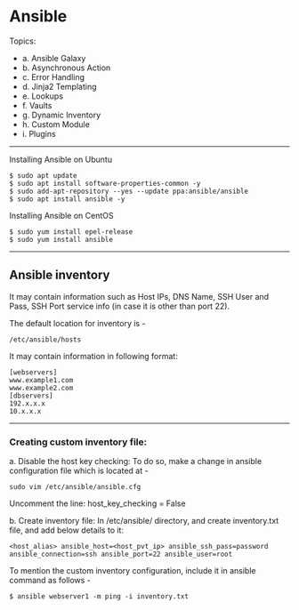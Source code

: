 # Ansible
Topics:
* a. Ansible Galaxy
* b. Asynchronous Action
* c. Error Handling
* d. Jinja2 Templating
* e. Lookups
* f. Vaults
* g. Dynamic Inventory
* h. Custom Module
* i. Plugins
---
Installing Ansible on Ubuntu
```
$ sudo apt update
$ sudo apt install software-properties-common -y
$ sudo add-apt-repository --yes --update ppa:ansible/ansible
$ sudo apt install ansible -y
```
Installing Ansible on CentOS
```
$ sudo yum install epel-release
$ sudo yum install ansible
```
---

## Ansible inventory
It may contain information such as Host IPs, DNS Name, SSH User and Pass, SSH Port service info (in case it is other than port 22).

The default location for inventory is -
```
/etc/ansible/hosts
```

It may contain information in following format:
```
[webservers]
www.example1.com
www.example2.com
[dbservers]
192.x.x.x
10.x.x.x
```

---
### Creating custom inventory file:
a. Disable the host key checking:
To do so, make a change in ansible configuration file which is located at -
```
sudo vim /etc/ansible/ansible.cfg
```
Uncomment the line: host_key_checking = False

b. Create inventory file:
In /etc/ansible/ directory, and create inventory.txt file, and add below details to it:
```
<host_alias> ansible_host=<host_pvt_ip> ansible_ssh_pass=password ansible_connection=ssh ansible_port=22 ansible_user=root 
```
To mention the custom inventory configuration, include it in ansible command as follows -
```
$ ansible webserver1 -m ping -i inventory.txt 
